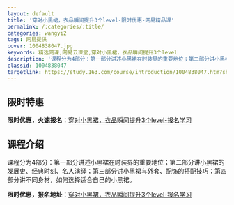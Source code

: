 ```yaml
---
layout: default
title: '穿对小黑裙，衣品瞬间提升3个level-限时优惠-网易精品课'
permalink: /:categories/:title/
categories: wangyi2
tags: 网易提供
cover: 1004838047.jpg
keywords: 精选网课,网易云课堂,穿对小黑裙，衣品瞬间提升3个level
description: '课程分为4部分：第一部分讲述小黑裙在时装界的重要地位；第二部分讲小黑裙的发展史、经典时刻、名人演绎；第三部分讲小黑裙与外'
classid: 1004838047
targetlink: https://study.163.com/course/introduction/1004838047.htm?share=1&shareId=1025206652&utm_campaign=share&utm_medium=iphoneShare&utm_source=&utm_u=1025206652
---
```


## 限时特惠

**限时优惠，火速报名**：[穿对小黑裙，衣品瞬间提升3个level-报名学习](https://study.163.com/course/introduction/1004838047.htm?share=1&shareId=1025206652&utm_campaign=share&utm_medium=iphoneShare&utm_source=&utm_u=1025206652)

## 课程介绍

课程分为4部分：第一部分讲述小黑裙在时装界的重要地位；第二部分讲小黑裙的发展史、经典时刻、名人演绎；第三部分讲小黑裙与外套、配饰的搭配技巧；第四部分讲不同身材，如何选择适合自己的小黑裙。

**限时优惠，报名地址**：[穿对小黑裙，衣品瞬间提升3个level-报名学习](https://study.163.com/course/introduction/1004838047.htm?share=1&shareId=1025206652&utm_campaign=share&utm_medium=iphoneShare&utm_source=&utm_u=1025206652)

